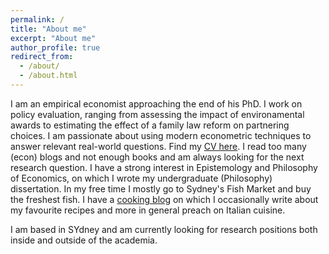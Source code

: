 ```yaml
---
permalink: /
title: "About me"
excerpt: "About me"
author_profile: true
redirect_from: 
  - /about/
  - /about.html
---
```


I am an empirical economist approaching the end of his PhD. I work on policy evaluation, ranging from assessing the impact of environamental awards to estimating the effect of a family law reform on partnering choices. I am passionate about using modern econometric techniques to answer relevant real-world questions. Find my [CV here](https://github.com/fabitmart/fabitmart.github.io/blob/master/files/Martinenghi_CV_Acad_pub.pdf). I read too many (econ) blogs and not enough books and am always looking for the next research question. I have a strong interest in Epistemology and Philosophy of Economics, on which I wrote my undergraduate (Philosophy) dissertation. In my free time I mostly go to Sydney's Fish Market and buy the freshest fish. I have a [cooking blog](italos.food.blog) on which I occasionally write about my favourite recipes and more in general preach on Italian cuisine.

I am based in SYdney and am currently looking for research positions both inside and outside of the academia.